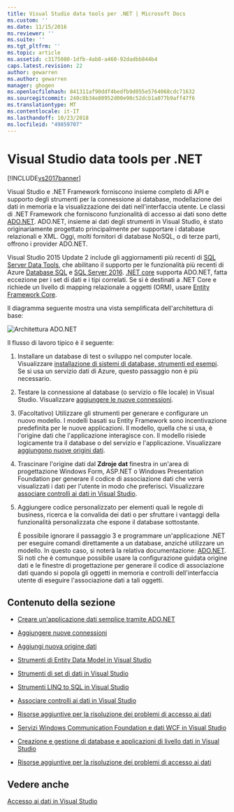 ```yaml
---
title: Visual Studio data tools per .NET | Microsoft Docs
ms.custom: ''
ms.date: 11/15/2016
ms.reviewer: ''
ms.suite: ''
ms.tgt_pltfrm: ''
ms.topic: article
ms.assetid: c3175080-1dfb-4ab8-a460-92dadbb844b4
caps.latest.revision: 22
author: gewarren
ms.author: gewarren
manager: ghogen
ms.openlocfilehash: 841311af90ddf4bedfb9d055e5764068cdc71632
ms.sourcegitcommit: 240c8b34e80952d00e90c52dcb1a077b9aff47f6
ms.translationtype: MT
ms.contentlocale: it-IT
ms.lasthandoff: 10/23/2018
ms.locfileid: "49859707"
---
```

# <a name="visual-studio-data-tools-for-net"></a>Visual Studio data tools per .NET
[!INCLUDE[vs2017banner](../includes/vs2017banner.md)]

Visual Studio e .NET Framework forniscono insieme completo di API e supporto degli strumenti per la connessione ai database, modellazione dei dati in memoria e la visualizzazione dei dati nell'interfaccia utente.  Le classi di .NET Framework che forniscono funzionalità di accesso ai dati sono dette [ADO.NET](https://msdn.microsoft.com/library/e80y5yhx\(v=vs.110\).aspx). ADO.NET, insieme ai dati degli strumenti in Visual Studio, è stato originariamente progettato principalmente per supportare i database relazionali e XML. Oggi, molti fornitori di database NoSQL, o di terze parti, offrono i provider ADO.NET.  
  
 Visual Studio 2015 Update 2 include gli aggiornamenti più recenti di [SQL Server Data Tools](https://msdn.microsoft.com/library/hh272686\(v=vs.103\).aspx), che abilitano il supporto per le funzionalità più recenti di Azure [Database SQL](https://azure.microsoft.com/en-us/services/sql-database/) e [SQL Server 2016](https://www.microsoft.com/en-us/server-cloud/products/sql-server-2016/). [.NET core](https://www.dotnetfoundation.org/netcore) supporta ADO.NET, fatta eccezione per i set di dati e i tipi correlati. Se si è destinati a .NET Core e richiede un livello di mapping relazionale a oggetti (ORM), usare [Entity Framework Core](https://msdn.microsoft.com/data/ef.aspx).  
  
 Il diagramma seguente mostra una vista semplificata dell'architettura di base:  
  
 ![Architettura ADO.NET](../data-tools/media/raddata-ado-net-architecture-diagram.png "raddata diagramma dell'architettura di ADO.NET")  
  
 Il flusso di lavoro tipico è il seguente:  
  
1. Installare un database di test o sviluppo nel computer locale. Visualizzare [installazione di sistemi di database, strumenti ed esempi](../data-tools/installing-database-systems-tools-and-samples.md). Se si usa un servizio dati di Azure, questo passaggio non è più necessario.  
  
2. Testare la connessione al database (o servizio o file locale) in Visual Studio. Visualizzare [aggiungere le nuove connessioni](../data-tools/add-new-connections.md).  
  
3. (Facoltativo) Utilizzare gli strumenti per generare e configurare un nuovo modello. I modelli basati su Entity Framework sono incentivazione predefinita per le nuove applicazioni. Il modello, quella che si usa, è l'origine dati che l'applicazione interagisce con. Il modello risiede logicamente tra il database o del servizio e l'applicazione.  Visualizzare [aggiungono nuove origini dati](../data-tools/add-new-data-sources.md).  
  
4. Trascinare l'origine dati dal **Zdroje dat** finestra in un'area di progettazione Windows Form, ASP.NET o Windows Presentation Foundation per generare il codice di associazione dati che verrà visualizzati i dati per l'utente in modo che preferisci. Visualizzare [associare controlli ai dati in Visual Studio](../data-tools/bind-controls-to-data-in-visual-studio.md).  
  
5. Aggiungere codice personalizzato per elementi quali le regole di business, ricerca e la convalida dei dati o per sfruttare i vantaggi della funzionalità personalizzata che espone il database sottostante.  
  
   È possibile ignorare il passaggio 3 e programmare un'applicazione .NET per eseguire comandi direttamente a un database, anziché utilizzare un modello. In questo caso, si noterà la relativa documentazione: [ADO.NET](https://msdn.microsoft.com/library/e80y5yhx\(v=vs.110\).aspx). Si noti che è comunque possibile usare la configurazione guidata origine dati e le finestre di progettazione per generare il codice di associazione dati quando si popola gli oggetti in memoria e controlli dell'interfaccia utente di eseguire l'associazione dati a tali oggetti.  
  
## <a name="in-this-section"></a>Contenuto della sezione  
  
-   [Creare un'applicazione dati semplice tramite ADO.NET](../data-tools/create-a-simple-data-application-by-using-adonet.md)  
  
-   [Aggiungere nuove connessioni](../data-tools/add-new-connections.md)  
  
-   [Aggiungi nuova origine dati](../data-tools/add-new-data-sources.md)  
  
-   [Strumenti di Entity Data Model in Visual Studio](../data-tools/entity-data-model-tools-in-visual-studio.md)  
  
-   [Strumenti di set di dati in Visual Studio](../data-tools/dataset-tools-in-visual-studio.md)  
  
-   [Strumenti LINQ to SQL in Visual Studio](../data-tools/linq-to-sql-tools-in-visual-studio2.md)  
  
-   [Associare controlli ai dati in Visual Studio](../data-tools/bind-controls-to-data-in-visual-studio.md)  
  
-   [Risorse aggiuntive per la risoluzione dei problemi di accesso ai dati](../data-tools/additional-resources-for-troubleshooting-data-access-errors.md)  
  
-   [Servizi Windows Communication Foundation e dati WCF in Visual Studio](../data-tools/windows-communication-foundation-services-and-wcf-data-services-in-visual-studio.md)  
  
-   [Creazione e gestione di database e applicazioni di livello dati in Visual Studio](../data-tools/creating-and-managing-databases-and-data-tier-applications-in-visual-studio.md)  
  
-   [Risorse aggiuntive per la risoluzione dei problemi di accesso ai dati](../data-tools/additional-resources-for-troubleshooting-data-access-errors.md)  
  
## <a name="see-also"></a>Vedere anche  
 [Accesso ai dati in Visual Studio](../data-tools/accessing-data-in-visual-studio.md)







